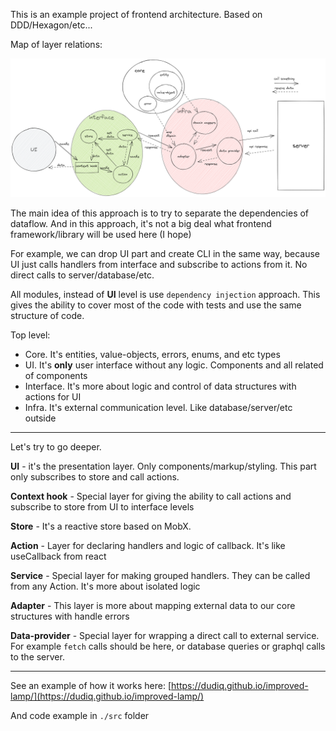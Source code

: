 This is an example project of frontend architecture. Based on DDD/Hexagon/etc...

Map of layer relations:

![Scheme](./scheme.png 'Scheme')

The main idea of this approach is to try to separate the dependencies of dataflow. And in this approach, it's not a big deal what frontend framework/library will be used here (I hope)

For example, we can drop UI part and create CLI in the same way, because UI just calls handlers from interface and subscribe to actions from it. No direct calls to server/database/etc.

All modules, instead of **UI** level is use `dependency injection` approach. This gives the ability to cover most of the code with tests and use the same structure of code.

Top level:

- Core. It's entities, value-objects, errors, enums, and etc types
- UI. It's **only** user interface without any logic. Components and all related of components
- Interface. It's more about logic and control of data structures with actions for UI
- Infra. It's external communication level. Like database/server/etc outside

---

Let's try to go deeper.

**UI** - it's the presentation layer. Only components/markup/styling. This part only subscribes to store and call actions.

**Context hook** - Special layer for giving the ability to call actions and subscribe to store from UI to interface levels

**Store** - It's a reactive store based on MobX.

**Action** - Layer for declaring handlers and logic of callback. It's like useCallback from react

**Service** - Special layer for making grouped handlers. They can be called from any Action. It's more about isolated logic

**Adapter** - This layer is more about mapping external data to our core structures with handle errors

**Data-provider** - Special layer for wrapping a direct call to external service. For example `fetch` calls should be here, or database queries or graphql calls to the server.

---

See an example of how it works here: [https://dudiq.github.io/improved-lamp/](https://dudiq.github.io/improved-lamp/)

And code example in `./src` folder
